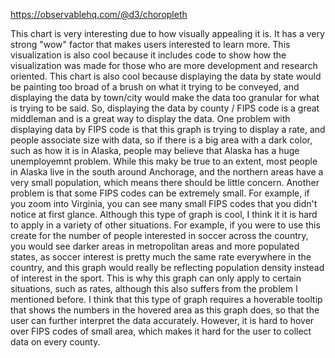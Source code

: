 https://observablehq.com/@d3/choropleth

This chart is very interesting due to how visually appealing it is. It has a very strong "wow" factor that makes users interested to learn more. This visualization is also cool because it includes code to show how the visualization was made for those who are more development and research oriented. This chart is also cool because displaying the data by state would be painting too broad of a brush on what it trying to be conveyed, and displaying the data by town/city would make the data too granular for what is trying to be said. So, displaying the data by county / FIPS code is a great middleman and is a great way to display the data. One problem with displaying data by FIPS code is that this graph is trying to display a rate, and people associate size with data, so if there is a big area with a dark color, such as how it is in Alaska, people may believe that Alaska has a huge unemployemnt problem. While this maky be true to an extent, most people in Alaska live in the south around Anchorage, and the northern areas have a very small population, which means there should be little concern. Another problem is that some FIPS codes can be extremely small. For example, if you zoom into Virginia, you can see many small FIPS codes that you didn't notice at first glance. Although this type of graph is cool, I think it it is hard to apply in a variety of other situations. For example, if you were to use this create for the number of people interested in soccer across the country, you would see darker areas in metropolitan areas and more populated states, as soccer interest is pretty much the same rate everywhere in the country, and this graph would really be reflecting population density instead of interest in the sport. This is why this graph can only apply to certain situations, such as rates, although this also suffers from the problem I mentioned before. I think that this type of graph requires a hoverable tooltip that shows the numbers in the hovered area as this graph does, so that the user can further interpret the data accurately. However, it is hard to hover over FIPS codes of small area, which makes it hard for the user to collect data on every county.